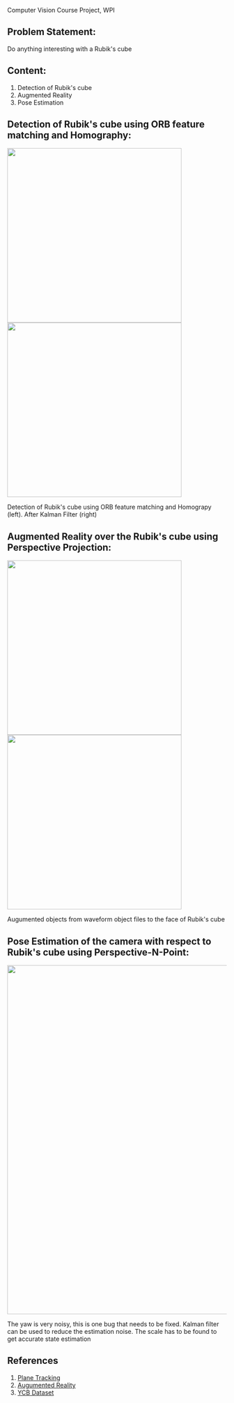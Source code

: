 Computer Vision Course Project, WPI

## Problem Statement: 
Do anything interesting with a Rubik's cube

## Content:
1. Detection of Rubik's cube 
2. Augmented Reality
3. Pose Estimation

## Detection of Rubik's cube using ORB feature matching and Homography:

<p float="left">
  <img src="media/detect.gif" width="400" />
  <img src="media/detect_kalman.gif" width="400" /> 
</p>
Detection of Rubik's cube using ORB feature matching and Homograpy (left). After Kalman Filter (right)

## Augmented Reality over the Rubik's cube using Perspective Projection:

<p float="left">
  <img src="media/spiderman_ar.gif" width="400" />
  <img src="media/cube_ar.gif" width="400" /> 
</p>
Augumented objects from waveform object files to the face of Rubik's cube

## Pose Estimation of the camera with respect to Rubik's cube using Perspective-N-Point:

<p float="left">
  <img src="media/pose_estimation.gif" width="800"/>
</p>
The yaw is very noisy, this is one bug that needs to be fixed. Kalman filter can be used to reduce the estimation noise. The scale has to be found to get accurate state estimation

## References
1. [Plane Tracking](https://github.com/opencv/opencv/blob/4.x/samples/python/plane_tracker.py "Plane Tracking")
2. [Augumented Reality](https://github.com/jayantjain100/Augmented-Reality "Augumented Reality")
3. [YCB Dataset](https://www.ycbbenchmarks.com/ "YCB Dataset")

